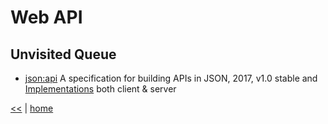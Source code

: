 # Web API


## Unvisited Queue

+ [json:api](http://jsonapi.org/) A specification for building APIs in JSON, 2017, v1.0 stable and [Implementations](http://jsonapi.org/implementations/) both client & server


[<<](../REST.md)
|
[home](../README.md) 
